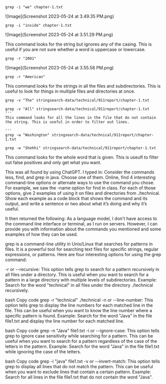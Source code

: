 ```
grep -i "we" chapter-1.txt
```
![Image](Screenshot 2023-05-24 at 3.49.35 PM.png)

```
grep -i "inside" chapter-1.txt
```
![Image](Screenshot 2023-05-24 at 3.51.29 PM.png)

This command looks for the string but ignores any of the casing. This is useful if you are not sure whether a word is uppercase or lowercase.

```
grep -r "2001"
```
![Image](Screenshot 2023-05-24 at 3.55.58 PM.png)
```
grep -r "American"
```

This command looks for the strings in all the files and subdirectories. This is useful to look for things in multiple files and directories at once.

```
grep -v "The" stringsearch-data/technical/911report/chapter-1.txt
```
```
grep -v "All" stringsearch-data/technical/911report/chapter-1.txt
'''
This command looks for all the lines in the file that do not contain the string. This is useful in order to filter out lines.

'''
grep -w "Washington" stringsearch-data/technical/911report/chapter-1.txt
```
```
grep -w "Shehhi" stringsearch-data/technical/911report/chapter-1.txt
```
This command looks for the whole word that is given. This is useufl to filter out false positives and only get what you want.


This was all found by using ChatGPT.
I typed in:
Consider the commands less, find, and grep in java. Choose one of them. Online, find 4 interesting command-line options or alternate ways to use the command you chose. For example, we saw the -name option for find in class. For each of those options, give 2 examples of using it on files and directories from ./technical. Show each example as a code block that shows the command and its output, and write a sentence or two about what it’s doing and why it’s useful.

It then returned the following:
As a language model, I don't have access to the command line interface or terminal, as I run on servers. However, I can provide you with information about the commands you mentioned and some examples of how they can be used.

grep is a command-line utility in Unix/Linux that searches for patterns in files. It is a powerful tool for searching text files for specific strings, regular expressions, or patterns. Here are four interesting options for using the grep command:

-r or --recursive: This option tells grep to search for a pattern recursively in all files under a directory. This is useful when you want to search for a pattern in a large directory with multiple levels of subdirectories.
Example: Search for the word "technical" in all files under the directory ./technical recursively.

bash
Copy code
grep -r "technical" ./technical
-n or --line-number: This option tells grep to display the line numbers for each matched line in the file. This can be useful when you want to know the line number where a specific pattern is found.
Example: Search for the word "Java" in the file file1.txt and display the line number for each matched line.

bash
Copy code
grep -n "Java" file1.txt
-i or --ignore-case: This option tells grep to ignore case sensitivity while searching for a pattern. This can be useful when you want to search for a pattern regardless of the case of the letters in the pattern.
Example: Search for the word "Java" in the file file1.txt while ignoring the case of the letters.

bash
Copy code
grep -i "java" file1.txt
-v or --invert-match: This option tells grep to display all lines that do not match the pattern. This can be useful when you want to exclude lines that contain a certain pattern.
Example: Search for all lines in the file file1.txt that do not contain the word "Java".
